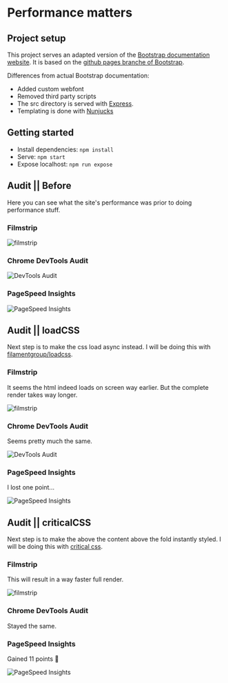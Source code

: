 # Performance matters

## Project setup

This project serves an adapted version of the [Bootstrap documentation website](http://getbootstrap.com/). It is based on the [github pages branche of Bootstrap](https://github.com/twbs/bootstrap/tree/gh-pages).

Differences from actual Bootstrap documentation:

- Added custom webfont
- Removed third party scripts
- The src directory is served with [Express](https://expressjs.com/).
- Templating is done with [Nunjucks](https://mozilla.github.io/nunjucks/)

## Getting started

- Install dependencies: `npm install`
- Serve: `npm start`
- Expose localhost: `npm run expose`

## Audit || Before

Here you can see what the site's performance was prior to doing performance stuff.

### Filmstrip
![filmstrip](./readme-images/PM-before-filmstrip.png)

### Chrome DevTools Audit
![DevTools Audit](./readme-images/PM-before-chromeAudit.png)

### PageSpeed Insights
![PageSpeed Insights](./readme-images/PM-before-PageSpeedInsights.png)

## Audit || loadCSS

Next step is to make the css load async instead.  I will be doing this with [filamentgroup/loadcss](https://github.com/filamentgroup/loadCSS).


### Filmstrip
It seems the html indeed loads on screen way earlier. But the complete render takes way longer.

![filmstrip](./readme-images/PM-loadCSS-filmstrip.png)

### Chrome DevTools Audit
Seems pretty much the same.

![DevTools Audit](./readme-images/PM-loadCSS-chromeAudit.png)

### PageSpeed Insights
I lost one point...

![PageSpeed Insights](./readme-images/PM-loadCSS-PageSpeedInsights.png)

## Audit || criticalCSS

Next step is to make the above the content above the fold instantly styled.  I will be doing this with [critical css](https://jonassebastianohlsson.com/criticalpathcssgenerator/).


### Filmstrip
This will result in a way faster full render.

![filmstrip](./readme-images/PM-critical-filmstrip.png)

### Chrome DevTools Audit
Stayed the same.

### PageSpeed Insights
Gained 11 points :tada:

![PageSpeed Insights](./readme-images/PM-critical-PageSpeedInsights.png)
